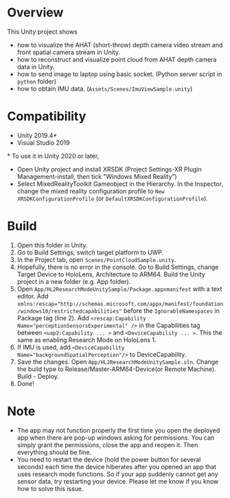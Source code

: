 # Overview
This Unity project shows 

- how to visualize the AHAT (short-throw) depth camera video stream and front spatial camera stream in Unity.
- how to reconstruct and visualize point cloud from AHAT depth camera data in Unity.
- how to send image to laptop using basic socket. (Python server script in `python` folder)
- how to obtain IMU data. (`Assets/Scenes/ImuViewSample.unity`)

# Compatibility
- Unity 2019.4*
- Visual Studio 2019

\* To use it in Unity 2020 or later,
- Open Unity project and install XRSDK (Project Settings-XR Plugin Management-install, then tick "Windows Mixed Reality")
- Select MixedRealityToolkit Gameobject in the Hierarchy. In the Inspector, change the mixed reality configuration profile to `New XRSDKConfigurationProfile` (or `DefaultXRSDKConfigurationProfile`).

# Build
1. Open this folder in Unity.
2. Go to Build Settings, switch target platform to UWP.
3. In the Project tab, open `Scenes/PointCloudSample.unity`.
4. Hopefully, there is no error in the console. Go to Build Settings, change Target Device to HoloLens, Architecture to ARM64. Build the Unity project in a new folder (e.g. App folder).
5. Open `App/HL2ResearchModeUnitySample/Package.appxmanifest` with a text editor. Add `xmlns:rescap="http://schemas.microsoft.com/appx/manifest/foundation/windows10/restrictedcapabilities"` before the `IgnorableNamespaces` in Package tag (line 2). Add `<rescap:Capability Name="perceptionSensorsExperimental" />` in the Capabilities tag between `<uap2:Capability ... >` and `<DeviceCapability ... >`. This the same as enabling Research Mode on HoloLens 1.
6. If IMU is used, add `<DeviceCapability Name="backgroundSpatialPerception"/>` to DeviceCapability.
7. Save the changes. Open `App/HL2ResearchModeUnitySample.sln`. Change the build type to Release/Master-ARM64-Device(or Remote Machine). Build - Deploy.
8. Done!

# Note
- The app may not function properly the first time you open the deployed app when there are pop-up windows asking for permissions. You can simply grant the permissions, close the app and reopen it. Then everything should be fine.
- You need to restart the device (hold the power button for several seconds) each time the device hiberates after you opened an app that uses research mode functions. So if your app suddenly cannot get any sensor data, try restarting your device. Please let me know if you know how to solve this issue.